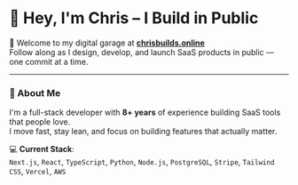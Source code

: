 # 👋 Hey, I'm Chris – I Build in Public

🚀 Welcome to my digital garage at [**chrisbuilds.online**](https://chrisbuilds.online)  
Follow along as I design, develop, and launch SaaS products in public — one commit at a time.

---

### 🧠 About Me

I'm a full-stack developer with **8+ years** of experience building SaaS tools that people love.  
I move fast, stay lean, and focus on building features that actually matter.

💻 **Current Stack**:  
`Next.js`, `React`, `TypeScript`, `Python`, `Node.js`, `PostgreSQL`, `Stripe`, `Tailwind CSS`, `Vercel`, `AWS`
